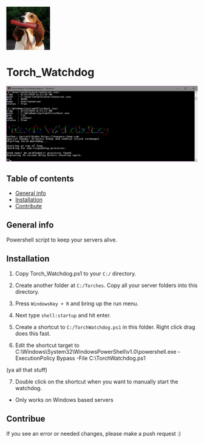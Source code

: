![Logo](https://raw.githubusercontent.com/GarretSidzaka/Torch_Watchdog/master/torch_watchdog.png)

# Torch_Watchdog

![Example of program](https://raw.githubusercontent.com/GarretSidzaka/Torch_Watchdog/master/torch_watchdog3_ex.png)

## Table of contents
* [General info](#general-info)
* [Installation](#installation)
* [Contribute](#contribue)


## General info
Powershell script to keep your servers alive.
	
## Installation
1. Copy Torch_Watchdog.ps1 to your `C:/` directory.

2. Create another folder at `C:/Torches`.  Copy all your server folders into this directory. 

3. Press `WindowsKey + R` and bring up the run menu.  

4. Next type `shell:startup` and hit enter.

5. Create a shortcut to `C:/TorchWatchdog.ps1` in this folder.  Right click drag does this fast.

6. Edit the shortcut target to C:\Windows\System32\WindowsPowerShell\v1.0\powershell.exe -ExecutionPolicy Bypass -File C:\TorchWatchdog.ps1

(ya all that stuff)

7. Double click on the shortcut when you want to manually start the watchdog.
* Only works on Windows based servers




## Contribue

If you see an error or needed changes, please make a push request :)
